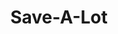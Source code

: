 ---
title: "Save-A-Lot"
url: /maple-heights/save-a-lot-warrensville-center-road/
shop: supermarket
---